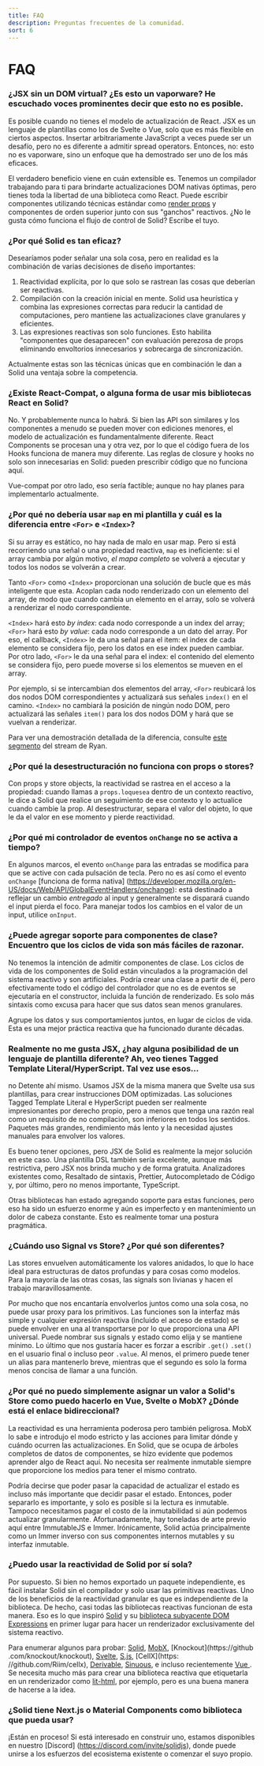 ```yaml
---
title: FAQ
description: Preguntas frecuentes de la comunidad.
sort: 6
---
```


# FAQ

### ¿JSX sin un DOM virtual? ¿Es esto un vaporware? He escuchado voces prominentes decir que esto no es posible.

Es posible cuando no tienes el modelo de actualización de React. JSX es un lenguaje de plantillas como los de Svelte o Vue, solo que es más flexible en ciertos aspectos. Insertar arbitrariamente JavaScript a veces puede ser un desafío, pero no es diferente a admitir spread operators. Entonces, no: esto no es vaporware, sino un enfoque que ha demostrado ser uno de los más eficaces.

El verdadero beneficio viene en cuán extensible es. Tenemos un compilador trabajando para ti para brindarte actualizaciones DOM nativas óptimas, pero tienes toda la libertad de una biblioteca como React. Puede escribir componentes utilizando técnicas estándar como [render props](https://reactjs.org/docs/render-props.html) y componentes de orden superior junto con sus "ganchos" reactivos. ¿No le gusta cómo funciona el flujo de control de Solid? Escribe el tuyo.

### ¿Por qué Solid es tan eficaz?

Desearíamos poder señalar una sola cosa, pero en realidad es la combinación de varias decisiones de diseño importantes:

1. Reactividad explícita, por lo que solo se rastrean las cosas que deberían ser reactivas.
2. Compilación con la creación inicial en mente. Solid usa heurística y combina las expresiones correctas para reducir la cantidad de computaciones, pero mantiene las actualizaciones clave granulares y eficientes.
3. Las expresiones reactivas son solo funciones. Esto habilita "componentes que desaparecen" con evaluación perezosa de props eliminando envoltorios innecesarios y sobrecarga de sincronización.

Actualmente estas son las técnicas únicas que en combinación le dan a Solid una ventaja sobre la competencia.

### ¿Existe React-Compat, o alguna forma de usar mis bibliotecas React en Solid?

No. Y probablemente nunca lo habrá. Si bien las API son similares y los componentes a menudo se pueden mover con ediciones menores, el modelo de actualización es fundamentalmente diferente. React Components se procesan una y otra vez, por lo que el código fuera de los Hooks funciona de manera muy diferente. Las reglas de closure y hooks no solo son innecesarias en Solid: pueden prescribir código que no funciona aquí.

Vue-compat por otro lado, eso sería factible; aunque no hay planes para implementarlo actualmente.

### ¿Por qué no debería usar `map` en mi plantilla y cuál es la diferencia entre `<For>` e `<Index>`?

Si su array es estático, no hay nada de malo en usar map. Pero si está recorriendo una señal o una propiedad reactiva, `map` es ineficiente: si el array cambia por algún motivo, _el mapa completo_ se volverá a ejecutar y todos los nodos se volverán a crear.

Tanto `<For>` como `<Index>` proporcionan una solución de bucle que es más inteligente que esta. Acoplan cada nodo renderizado con un elemento del array, de modo que cuando cambia un elemento en el array, solo se volverá a renderizar el nodo correspondiente.

`<Index>` hará esto _by index_: cada nodo corresponde a un index del array; `<For>` hará esto _by value_: cada nodo corresponde a un dato del array. Por eso, el callback, `<Index>` le da una señal para el item: el index de cada elemento se considera fijo, pero los datos en ese index pueden cambiar. Por otro lado, `<For>` le da una señal para el index: el contenido del elemento se considera fijo, pero puede moverse si los elementos se mueven en el array.

Por ejemplo, si se intercambian dos elementos del array, `<For>` reubicará los dos nodos DOM correspondientes y actualizará sus señales `index()` en el camino. `<Index>` no cambiará la posición de ningún nodo DOM, pero actualizará las señales `item()` para los dos nodos DOM y hará que se vuelvan a renderizar.

Para ver una demostración detallada de la diferencia, consulte [este segmento](https://www.youtube.com/watch?v=YxroH_MXuhw&t=2164s) del stream de Ryan.

### ¿Por qué la desestructuración no funciona con props o stores?

Con props y store objects, la reactividad se rastrea en el acceso a la propiedad: cuando llamas a `props.loquesea` dentro de un contexto reactivo, le dice a Solid que realice un seguimiento de ese contexto y lo actualice cuando cambie la prop. Al desestructurar, separa el valor del objeto, lo que le da el valor en ese momento y pierde reactividad.

### ¿Por qué mi controlador de eventos `onChange` no se activa a tiempo?

En algunos marcos, el evento `onChange` para las entradas se modifica para que se active con cada pulsación de tecla. Pero no es así como el evento `onChange` [funciona de forma nativa] (https://developer.mozilla.org/en-US/docs/Web/API/GlobalEventHandlers/onchange): está destinado a reflejar un cambio _entregado_ al input y generalmente se disparará cuando el input pierda el foco. Para manejar todos los cambios en el valor de un input, utilice `onInput`.

### ¿Puede agregar soporte para componentes de clase? Encuentro que los ciclos de vida son más fáciles de razonar.

No tenemos la intención de admitir componentes de clase. Los ciclos de vida de los componentes de Solid están vinculados a la programación del sistema reactivo y son artificiales. Podría crear una clase a partir de él, pero efectivamente todo el código del controlador que no es de eventos se ejecutaría en el constructor, incluida la función de renderizado. Es solo más sintaxis como excusa para hacer que sus datos sean menos granulares.

Agrupe los datos y sus comportamientos juntos, en lugar de ciclos de vida. Esta es una mejor práctica reactiva que ha funcionado durante décadas.

### Realmente no me gusta JSX, ¿hay alguna posibilidad de un lenguaje de plantilla diferente? Ah, veo tienes Tagged Template Literal/HyperScript. Tal vez use esos...

no Detente ahí mismo. Usamos JSX de la misma manera que Svelte usa sus plantillas, para crear instrucciones DOM optimizadas. Las soluciones Tagged Template Literal e HyperScript pueden ser realmente impresionantes por derecho propio, pero a menos que tenga una razón real como un requisito de no compilación, son inferiores en todos los sentidos. Paquetes más grandes, rendimiento más lento y la necesidad ajustes manuales para envolver los valores.

Es bueno tener opciones, pero JSX de Solid es realmente la mejor solución en este caso. Una plantilla DSL también sería excelente, aunque más restrictiva, pero JSX nos brinda mucho y de forma gratuita. Analizadores existentes como, Resaltado de sintaxis, Prettier, Autocompletado de Código y, por último, pero no menos importante, TypeScript.

Otras bibliotecas han estado agregando soporte para estas funciones, pero eso ha sido un esfuerzo enorme y aún es imperfecto y en mantenimiento un dolor de cabeza constante. Esto es realmente tomar una postura pragmática.

### ¿Cuándo uso Signal vs Store? ¿Por qué son diferentes?

Las stores envuelven automáticamente los valores anidados, lo que lo hace ideal para estructuras de datos profundas y para cosas como modelos. Para la mayoría de las otras cosas, las signals son livianas y hacen el trabajo maravillosamente.

Por mucho que nos encantaría envolverlos juntos como una sola cosa, no puede usar proxy para los primitivos. Las funciones son la interfaz más simple y cualquier expresión reactiva (incluido el acceso de estado) se puede envolver en una al transportarse por lo que proporciona una API universal. Puede nombrar sus signals y estado como elija y se mantiene mínimo. Lo último que nos gustaría hacer es forzar a escribir `.get()` `.set()` en el usuario final o incluso peor `.value`. Al menos, el primero puede tener un alias para mantenerlo breve, mientras que el segundo es solo la forma menos concisa de llamar a una función.

### ¿Por qué no puedo simplemente asignar un valor a Solid's Store como puedo hacerlo en Vue, Svelte o MobX? ¿Dónde está el enlace bidireccional?

La reactividad es una herramienta poderosa pero también peligrosa. MobX lo sabe e introdujo el modo estricto y las acciones para limitar dónde y cuándo ocurren las actualizaciones. En Solid, que se ocupa de árboles completos de datos de componentes, se hizo evidente que podemos aprender algo de React aquí. No necesita ser realmente inmutable siempre que proporcione los medios para tener el mismo contrato.

Podría decirse que poder pasar la capacidad de actualizar el estado es incluso más importante que decidir pasar el estado. Entonces, poder separarlo es importante, y solo es posible si la lectura es inmutable. Tampoco necesitamos pagar el costo de la inmutabilidad si aún podemos actualizar granularmente. Afortunadamente, hay toneladas de arte previo aquí entre ImmutableJS e Immer. Irónicamente, Solid actúa principalmente como un Immer inverso con sus componentes internos mutables y su interfaz inmutable.

### ¿Puedo usar la reactividad de Solid por sí sola?

Por supuesto. Si bien no hemos exportado un paquete independiente, es fácil instalar Solid sin el compilador y solo usar las primitivas reactivas. Uno de los beneficios de la reactividad granular es que es independiente de la biblioteca. De hecho, casi todas las bibliotecas reactivas funcionan de esta manera. Eso es lo que inspiró [Solid](https://github.com/solidjs/solid) y su [biblioteca subyacente DOM Expressions](https://github.com/ryansolid/dom-expressions) en primer lugar para hacer un renderizador exclusivamente del sistema reactivo.

Para enumerar algunos para probar: [Solid](https://github.com/solidjs/solid), [MobX](https://github.com/mobxjs/mobx), [Knockout](https://github .com/knockout/knockout), [Svelte](https://github.com/sveltejs/svelte), [S.js](https://github.com/adamhaile/S), [CellX](https: //github.com/Riim/cellx), [Derivable](https://github.com/ds300/derivablejs), [Sinuous](https://github.com/luwes/sinuous), e incluso recientemente [Vue ](https://github.com/vuejs/vue). Se necesita mucho más para crear una biblioteca reactiva que etiquetarla en un renderizador como [lit-html](https://github.com/Polymer/lit-html), por ejemplo, pero es una buena manera de hacerse a la idea.

### ¿Solid tiene Next.js o Material Components como biblioteca que pueda usar?

¡Están en proceso! Si está interesado en construir uno, estamos disponibles en nuestro [Discord] (https://discord.com/invite/solidjs), donde puede unirse a los esfuerzos del ecosistema existente o comenzar el suyo propio.
